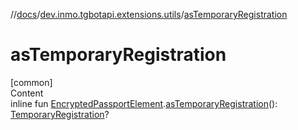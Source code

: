 //[docs](../../index.md)/[dev.inmo.tgbotapi.extensions.utils](index.md)/[asTemporaryRegistration](as-temporary-registration.md)



# asTemporaryRegistration  
[common]  
Content  
inline fun [EncryptedPassportElement](../dev.inmo.tgbotapi.types.passport.encrypted.abstracts/-encrypted-passport-element/index.md).[asTemporaryRegistration](as-temporary-registration.md)(): [TemporaryRegistration](../dev.inmo.tgbotapi.types.passport.encrypted/-temporary-registration/index.md)?  



